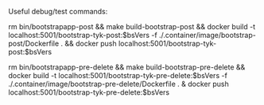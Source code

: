 Useful debug/test commands:

rm bin/bootstrapapp-post && make build-bootstrap-post && docker build -t localhost:5001/bootstrap-tyk-post:$bsVers -f ./.container/image/bootstrap-post/Dockerfile . && docker push localhost:5001/bootstrap-tyk-post:$bsVers

rm bin/bootstrapapp-pre-delete && make build-bootstrap-pre-delete && docker build -t localhost:5001/bootstrap-tyk-pre-delete:$bsVers -f ./.container/image/bootstrap-pre-delete/Dockerfile . & docker push localhost:5001/bootstrap-tyk-pre-delete:$bsVers
